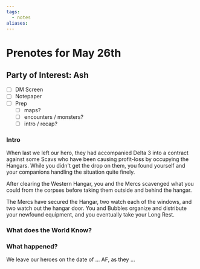 ```yaml
---
tags:
  - notes
aliases:
---
```


# Prenotes for May 26th
## Party of Interest: Ash
- [ ] DM Screen
- [ ] Notepaper
- [ ] Prep
	- [ ] maps?
	- [ ] encounters / monsters?
	- [ ] intro / recap?

### Intro

When last we left our hero, they had accompanied Delta 3 into a contract against some Scavs who have been causing profit-loss by occupying the Hangars. While you didn't get the drop on them, you found yourself and your companions handling the situation quite finely.

After clearing the Western Hangar, you and the Mercs scavenged what you could from the corpses before taking them outside and behind the hangar.

The Mercs have secured the Hangar, two watch each of the windows, and two watch out the hangar door. You and Bubbles organize and distribute your newfound equipment, and you eventually take your Long Rest.

### What does the World Know?


### What happened?


We leave our heroes on the date of ... AF, as they ...